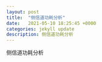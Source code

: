 ```yaml
---
layout: post
title:  "侧信道功耗分析"
date:   2021-05-10 18:25:45 +0000
categories: jekyll update
description: 侧信道功耗分析
---
```


侧信道功耗分析
